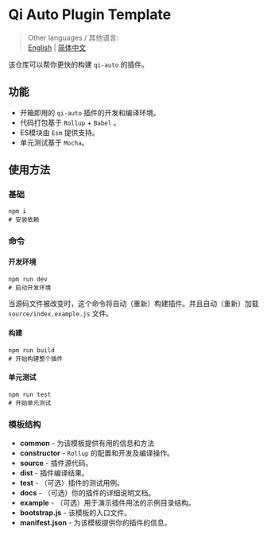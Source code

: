# Qi Auto Plugin Template

> Other languages / 其他语言:  
> [English](./README.md) | [简体中文](./README.zh_CN.md)  

该仓库可以帮你更快的构建 `qi-auto` 的插件。

## 功能

- 开箱即用的 `qi-auto` 插件的开发和编译环境。
- 代码打包基于 `Rollup` + `Babel` 。
- ES模块由 `Esm` 提供支持。
- 单元测试基于 `Mocha`。

## 使用方法

### 基础

```
npm i
# 安装依赖
```

### 命令

#### 开发环境

```
npm run dev
# 启动开发环境
```

当源码文件被改变时，这个命令将自动（重新）构建插件。并且自动（重新）加载 `source/index.example.js` 文件。

#### 构建

```
npm run build
# 开始构建整个插件
```

#### 单元测试

```
npm run test
# 开始单元测试
```

### 模板结构

- **common** - 为该模板提供有用的信息和方法
- **constructor** - `Rollup` 的配置和开发及编译操作。
- **source** - 插件源代码。
- **dist** - 插件编译结果。
- **test** - （可选）插件的测试用例。
- **docs** - （可选）你的插件的详细说明文档。
- **example** - （可选）用于演示插件用法的示例目录结构。
- **bootstrap.js** - 该模板的入口文件。
- **manifest.json** - 为该模板提供你的插件的信息。